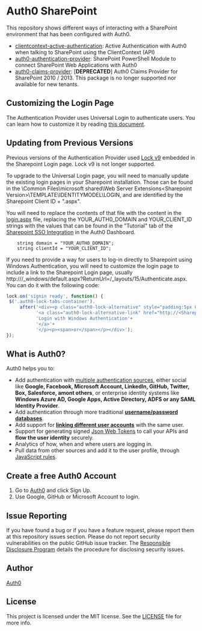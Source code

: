 # Auth0 SharePoint

This repository shows different ways of interacting with a SharePoint environment that has been configured with Auth0.

- [clientcontext-active-authentication](clientcontext-active-authentication): Active Authentication with Auth0 when talking to SharePoint using the ClientContext (API)
- [auth0-authentication-provider](auth0-authentication-provider): SharePoint PowerShell Module to connect SharePoint Web Applications with Auth0
- [auth0-claims-provider](auth0-claims-provider/src): [**DEPRECATED**] Auth0 Claims Provider for SharePoint 2010 / 2013. This package is no longer supported nor available for new tenants.

## Customizing the Login Page

The Authentication Provider uses Universal Login to authenticate users. You can learn how to customize it by reading [this document](https://auth0.com/docs/hosted-pages/login).

## Updating from Previous Versions

Previous versions of the Authentication Provider used [Lock v9](https://auth0.com/lock) embedded in the Sharepoint Login page. Lock v9 is not longer supported.

To upgrade to the Universal Login page, you will need to manually update the existing login pages in your Sharepoint installation. Those can be found in the <Program Files>\Common Files\microsoft shared\Web Server Extensions\<Sharepoint Version>\TEMPLATE\IDENTITYMODEL\LOGIN, and are identified by the Sharepoint Client ID + ".aspx".

You will need to replace the contents of that file with the content in the [login.aspx](auth0-authentication-provider/login.aspx) file, replacing the YOUR_AUTH0_DOMAIN and YOUR_CLIENT_ID strings with the values that can be found in the "Tutorial" tab of the [Sharepoint SSO Integration](https://manage.auth0.com/#/externalapps/) in the Auth0 Dashboard.

```
    string domain = "YOUR_AUTH0_DOMAIN";
    string clientId = "YOUR_CLIENT_ID";
```

If you need to provide a way for users to log-in directly to Sharepoint using Windows Authentication, you will need to customize the login page to include a link to the Sharepoint Login page, usually http://<Sharepoint Site>/_windows/default.aspx?ReturnUrl=/_layouts/15/Authenticate.aspx. You can do it with the following code:

 ```js
lock.on('signin ready', function() {
  $('.auth0-lock-tabs-container').
      after('<div><p class="auth0-lock-alternative" style="padding:5px 0;">' +
            '<a class="auth0-lock-alternative-link" href="http://<Sharepoint Site>/_windows/default.aspx?ReturnUrl=/_layouts/15/Authenticate.aspx">' +
            'Login with Windows Authentication'+
            '</a>'+
            '</p><p><span>or</span></p></div>');
});
```

## What is Auth0?

Auth0 helps you to:

* Add authentication with [multiple authentication sources](https://docs.auth0.com/identityproviders), either social like **Google, Facebook, Microsoft Account, LinkedIn, GitHub, Twitter, Box, Salesforce, amont others**, or enterprise identity systems like **Windows Azure AD, Google Apps, Active Directory, ADFS or any SAML Identity Provider**.
* Add authentication through more traditional **[username/password databases](https://docs.auth0.com/mysql-connection-tutorial)**.
* Add support for **[linking different user accounts](https://docs.auth0.com/link-accounts)** with the same user.
* Support for generating signed [Json Web Tokens](https://docs.auth0.com/jwt) to call your APIs and **flow the user identity** securely.
* Analytics of how, when and where users are logging in.
* Pull data from other sources and add it to the user profile, through [JavaScript rules](https://docs.auth0.com/rules).

## Create a free Auth0 Account

1. Go to [Auth0](https://auth0.com) and click Sign Up.
2. Use Google, GitHub or Microsoft Account to login.

## Issue Reporting

If you have found a bug or if you have a feature request, please report them at this repository issues section. Please do not report security vulnerabilities on the public GitHub issue tracker. The [Responsible Disclosure Program](https://auth0.com/whitehat) details the procedure for disclosing security issues.

## Author

[Auth0](auth0.com)

## License

This project is licensed under the MIT license. See the [LICENSE](LICENSE) file for more info.
